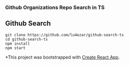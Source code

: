 ### Github Organizations Repo Search in TS

## Github Search
```
git clone https://github.com/lu4ezar/github-search-ts
cd github-search-ts
npm install
npm start
```


*This project was bootstrapped with [Create React App](https://github.com/facebook/create-react-app).
